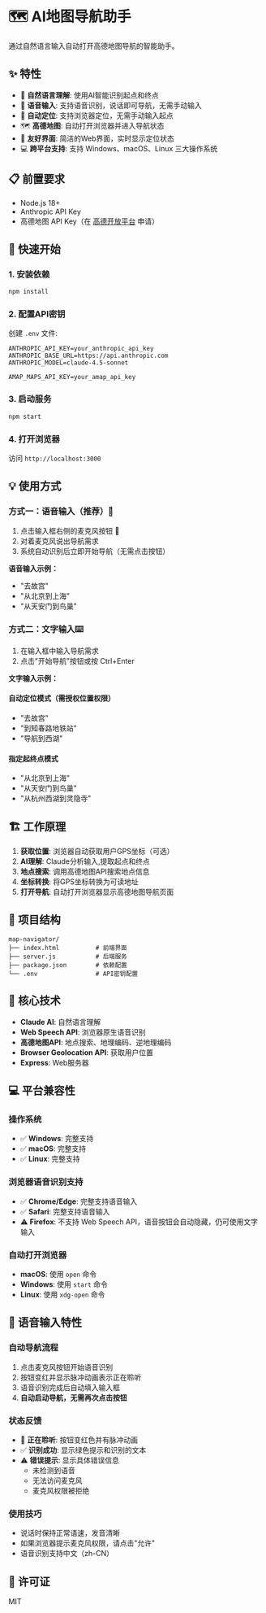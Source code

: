 # 🗺️ AI地图导航助手

通过自然语言输入自动打开高德地图导航的智能助手。

## ✨ 特性

- 🤖 **自然语言理解**: 使用AI智能识别起点和终点
- 🎤 **语音输入**: 支持语音识别，说话即可导航，无需手动输入
- 📍 **自动定位**: 支持浏览器定位，无需手动输入起点
- 🗺️ **高德地图**: 自动打开浏览器并进入导航状态
- 🎨 **友好界面**: 简洁的Web界面，实时显示定位状态
- 💻 **跨平台支持**: 支持 Windows、macOS、Linux 三大操作系统

## 📋 前置要求

- Node.js 18+
- Anthropic API Key
- 高德地图 API Key（在 [高德开放平台](https://console.amap.com) 申请）

## 🚀 快速开始

### 1. 安装依赖

```bash
npm install
```

### 2. 配置API密钥

创建 `.env` 文件:

```env
ANTHROPIC_API_KEY=your_anthropic_api_key
ANTHROPIC_BASE_URL=https://api.anthropic.com
ANTHROPIC_MODEL=claude-4.5-sonnet

AMAP_MAPS_API_KEY=your_amap_api_key
```

### 3. 启动服务

```bash
npm start
```

### 4. 打开浏览器

访问 `http://localhost:3000`

## 💡 使用方式

### 方式一：语音输入（推荐）🎤
1. 点击输入框右侧的麦克风按钮 🎤
2. 对着麦克风说出导航需求
3. 系统自动识别后立即开始导航（无需点击按钮）

**语音输入示例：**
- "去故宫"
- "从北京到上海"
- "从天安门到鸟巢"

### 方式二：文字输入⌨️
1. 在输入框中输入导航需求
2. 点击"开始导航"按钮或按 Ctrl+Enter

**文字输入示例：**

#### 自动定位模式（需授权位置权限）
- "去故宫"
- "到知春路地铁站"
- "导航到西湖"

#### 指定起终点模式
- "从北京到上海"
- "从天安门到鸟巢"
- "从杭州西湖到灵隐寺"

## 🏗️ 工作原理

1. **获取位置**: 浏览器自动获取用户GPS坐标（可选）
2. **AI理解**: Claude分析输入,提取起点和终点
3. **地点搜索**: 调用高德地图API搜索地点信息
4. **坐标转换**: 将GPS坐标转换为可读地址
5. **打开导航**: 自动打开浏览器显示高德地图导航页面

## 📁 项目结构

```
map-navigator/
├── index.html          # 前端界面
├── server.js           # 后端服务
├── package.json        # 依赖配置
└── .env                # API密钥配置
```

## 🔑 核心技术

- **Claude AI**: 自然语言理解
- **Web Speech API**: 浏览器原生语音识别
- **高德地图API**: 地点搜索、地理编码、逆地理编码
- **Browser Geolocation API**: 获取用户位置
- **Express**: Web服务器

## 💻 平台兼容性

### 操作系统
- ✅ **Windows**: 完整支持
- ✅ **macOS**: 完整支持
- ✅ **Linux**: 完整支持

### 浏览器语音识别支持
- ✅ **Chrome/Edge**: 完整支持语音输入
- ✅ **Safari**: 完整支持语音输入
- ⚠️ **Firefox**: 不支持 Web Speech API，语音按钮会自动隐藏，仍可使用文字输入

### 自动打开浏览器
- **macOS**: 使用 `open` 命令
- **Windows**: 使用 `start` 命令
- **Linux**: 使用 `xdg-open` 命令

## 🎯 语音输入特性

### 自动导航流程
1. 点击麦克风按钮开始语音识别
2. 按钮变红并显示脉冲动画表示正在聆听
3. 语音识别完成后自动填入输入框
4. **自动启动导航，无需再次点击按钮**

### 状态反馈
- 🎤 **正在聆听**: 按钮变红色并有脉冲动画
- ✅ **识别成功**: 显示绿色提示和识别的文本
- ⚠️ **错误提示**: 显示具体错误信息
  - 未检测到语音
  - 无法访问麦克风
  - 麦克风权限被拒绝

### 使用技巧
- 说话时保持正常语速，发音清晰
- 如果浏览器提示麦克风权限，请点击"允许"
- 语音识别支持中文（zh-CN）

## 📝 许可证

MIT
